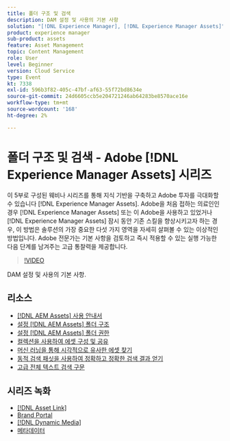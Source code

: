 ```yaml
---
title: 폴더 구조 및 검색
description: DAM 설정 및 사용의 기본 사항
solution: "[!DNL Experience Manager], [!DNL Experience Manager Assets]"
product: experience manager
sub-product: assets
feature: Asset Management
topic: Content Management
role: User
level: Beginner
version: Cloud Service
type: Event
kt: 7338
exl-id: 596b3f82-405c-47bf-af63-55f72bd8634e
source-git-commit: 24d6605ccb5e204721246ab64283be8570ace16e
workflow-type: tm+mt
source-wordcount: '168'
ht-degree: 2%

---
```


# 폴더 구조 및 검색 - Adobe [!DNL Experience Manager Assets] 시리즈

이 5부로 구성된 웨비나 시리즈를 통해 지식 기반을 구축하고 Adobe 투자를 극대화할 수 있습니다 [!DNL Experience Manager Assets]. Adobe을 처음 접하는 의료인인 경우 [!DNL Experience Manager Assets] 또는 이 Adobe을 사용하고 있었거나 [!DNL Experience Manager Assets] 잠시 동안 기존 스킬을 향상시키고자 하는 경우, 이 방법은 솔루션의 가장 중요한 다섯 가지 영역을 자세히 살펴볼 수 있는 이상적인 방법입니다. Adobe 전문가는 기본 사항을 검토하고 즉시 적용할 수 있는 실행 가능한 다음 단계를 남겨주는 고급 통찰력을 제공합니다.

>[!VIDEO](https://video.tv.adobe.com/v/332135/?quality=12&learn=on&hidetitle=true)

DAM 설정 및 사용의 기본 사항.

## 리소스

* [[!DNL AEM Assets] 사용 안내서](https://experienceleague.adobe.com/docs/experience-manager-65/assets/home.html)
* [설정 [!DNL AEM Assets] 폴더 구조](https://experienceleague.adobe.com/docs/experience-manager-learn/assets/configuring/baseline-folders.html)
* [설정 [!DNL AEM Assets] 폴더 권한](https://experienceleague.adobe.com/docs/experience-manager-learn/assets/configuring/baseline-permissions.html)
* [컬렉션을 사용하여 에셋 구성 및 공유](https://experienceleague.adobe.com/docs/experience-manager-learn/assets/search-and-discovery/collections.html)
* [머신 러닝을 통해 시각적으로 유사한 에셋 찾기](https://experienceleague.adobe.com/docs/experience-manager-learn/assets/search-and-discovery/search.html)
* [동적 검색 패싯을 사용하여 정확하고 정확한 검색 결과 얻기](https://experienceleague.adobe.com/docs/experience-manager-learn/assets/search-and-discovery/search.html)
* [고급 전체 텍스트 검색 구문](https://experienceleague.adobe.com/docs/experience-manager-64/assets/using/gql-search.html?lang=en#using)

## 시리즈 녹화

* [[!DNL Asset Link]](asset-link.md)
* [Brand Portal](brand-portal.md)
* [[!DNL Dynamic Media]](dynamic-media.md)
* [메타데이터](metadata.md)
